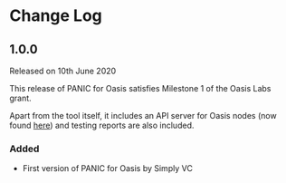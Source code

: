 # Change Log

## 1.0.0

Released on 10th June 2020

This release of PANIC for Oasis satisfies Milestone 1 of the Oasis Labs grant.

Apart from the tool itself, it includes an API server for Oasis nodes (now found [here](https://github.com/simplyvc/oasis_api_server)) and testing reports are also included.

### Added

* First version of PANIC for Oasis by Simply VC
